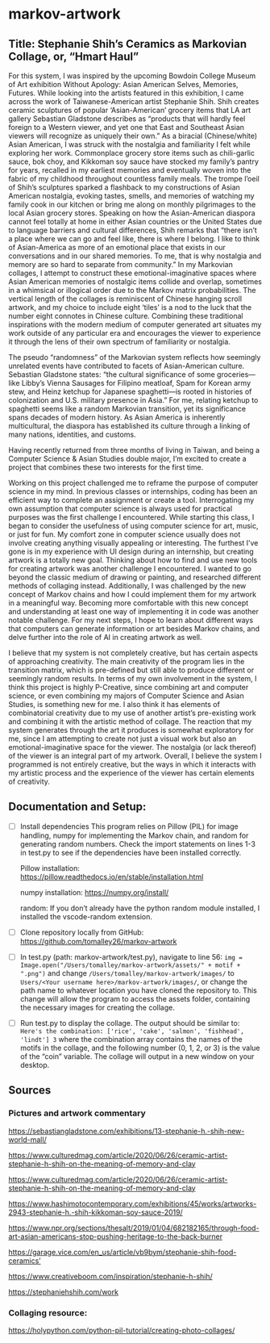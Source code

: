 # markov-artwork

## Title: Stephanie Shih’s Ceramics as Markovian Collage, or, “Hmart Haul”

For this system, I was inspired by the upcoming Bowdoin College Museum of Art exhibition Without Apology: Asian American Selves, Memories, Futures. While looking into the artists featured in this exhibition, I came across the work of Taiwanese-American artist Stephanie Shih. Shih creates ceramic sculptures of popular ‘Asian-American’ grocery items that LA art gallery Sebastian Gladstone describes as “products that will hardly feel foreign to a Western viewer, and yet one that East and Southeast Asian viewers will recognize as uniquely their own.” As a biracial (Chinese/white) Asian American, I was struck with the nostalgia and familiarity I felt while exploring her work. Commonplace grocery store items such as chili-garlic sauce, bok choy, and Kikkoman soy sauce have stocked my family’s pantry for years, recalled in my earliest memories and eventually woven into the fabric of my childhood throughout countless family meals. The trompe l’oeil of Shih’s sculptures sparked a flashback to my constructions of Asian American nostalgia, evoking tastes, smells, and memories of watching my family cook in our kitchen or bring me along on monthly pilgrimages to the local Asian grocery stores. Speaking on how the Asian-American diaspora cannot feel totally at home in either Asian countries or the United States due to language barriers and cultural differences, Shih remarks that “there isn’t a place where we can go and feel like, there is where I belong. I like to think of Asian-America as more of an emotional place that exists in our conversations and in our shared memories. To me, that is why nostalgia and memory are so hard to separate from community.” In my Markovian collages, I attempt to construct these emotional-imaginative spaces where Asian American memories of nostalgic items collide and overlap, sometimes in a whimsical or illogical order due to the Markov matrix probabilities. The vertical length of the collages is reminiscent of Chinese hanging scroll artwork, and my choice to include eight ‘tiles’ is a nod to the luck that the number eight connotes in Chinese culture. Combining these traditional inspirations with the modern medium of computer generated art situates my work outside of any particular era and encourages the viewer to experience it through the lens of their own spectrum of familiarity or nostalgia. 

The pseudo “randomness” of the Markovian system reflects how seemingly unrelated events have contributed to facets of Asian-American culture. Sebastian Gladstone states: “​the cultural significance of some groceries—like Libby’s Vienna Sausages for Filipino meatloaf, Spam for Korean army stew, and Heinz ketchup for Japanese spaghetti—is rooted in histories of colonization and U.S. military presence in Asia.” For me, relating ketchup to spaghetti seems like a random Markovian transition, yet its significance spans decades of modern history. As Asian America is inherently multicultural, the diaspora has established its culture through a linking of many nations, identities, and customs. 

Having recently returned from three months of living in Taiwan, and being a Computer Science & Asian Studies double major, I’m excited to create a project that combines these two interests for the first time.

Working on this project challenged me to reframe the purpose of computer science in my mind. In previous classes or internships, coding has been an efficient way to complete an assignment or create a tool. Interrogating my own assumption that computer science is always used for practical purposes was the first challenge I encountered. While starting this class, I began to consider the usefulness of using computer science for art, music, or just for fun. My comfort zone in computer science usually does not involve creating anything visually appealing or interesting. The furthest I’ve gone is in my experience with UI design during an internship, but creating artwork is a totally new goal. Thinking about how to find and use new tools for creating artwork was another challenge I encountered. I wanted to go beyond the classic medium of drawing or painting, and researched different methods of collaging instead. Additionally, I was challenged by the new concept of Markov chains and how I could implement them for my artwork in a meaningful way. Becoming more comfortable with this new concept and understanding at least one way of implementing it in code was another notable challenge. For my next steps, I hope to learn about different ways that computers can generate information or art besides Markov chains, and delve further into the role of AI in creating artwork as well.

I believe that my system is not completely creative, but has certain aspects of approaching creativity. The main creativity of the program lies in the transition matrix, which is pre-defined but still able to produce different or seemingly random results. In terms of my own involvement in the system, I think this project is highly P-Creative, since combining art and computer science, or even combining my majors of Computer Science and Asian Studies, is something new for me. I also think it has elements of combinatorial creativity due to my use of another artist’s pre-existing work and combining it with the artistic method of collage. The reaction that my system generates through the art it produces is somewhat exploratory for me, since I am attempting to create not just a visual work but also an emotional-imaginative space for the viewer. The nostalgia (or lack thereof) of the viewer is an integral part of my artwork. Overall, I believe the system I programmed is not entirely creative, but the ways in which it interacts with my artistic process and the experience of the viewer has certain elements of creativity.

## Documentation and Setup:

- [ ] Install dependencies
This program relies on Pillow (PIL) for image handling, numpy for implementing the Markov chain, and random for generating random numbers. Check the import statements on lines 1-3 in test.py to see if the dependencies have been installed correctly.

    Pillow installation:
    https://pillow.readthedocs.io/en/stable/installation.html

    numpy installation:
    https://numpy.org/install/

    random: If you don’t already have the python random module installed, I installed the vscode-random extension.

- [ ] Clone repository locally from GitHub:
    https://github.com/tomalley26/markov-artwork

- [ ] In test.py (path: markov-artwork/test.py), navigate to line 56:
`img = Image.open("/Users/tomalley/markov-artwork/assets/" + motif + ".png")`
and change `/Users/tomalley/markov-artwork/images/` to `Users/<Your username here>/markov-artwork/images/`, or change the path name to whatever location you have cloned the repository to. This change will allow the program to access the assets folder, containing the necessary images for creating the collage.

- [ ] Run test.py to display the collage. The output should be similar to: 
 `Here's the combination: ['rice', 'cake', 'salmon', 'fishhead', 'lindt']
3`
where the combination array contains the names of the motifs in the collage, and the following number (0, 1, 2, or 3) is the value of the “coin” variable. The collage will output in a new window on your desktop.

## Sources

### Pictures and artwork commentary

https://sebastiangladstone.com/exhibitions/13-stephanie-h.-shih-new-world-mall/

https://www.culturedmag.com/article/2020/06/26/ceramic-artist-stephanie-h-shih-on-the-meaning-of-memory-and-clay

https://www.culturedmag.com/article/2020/06/26/ceramic-artist-stephanie-h-shih-on-the-meaning-of-memory-and-clay

https://www.hashimotocontemporary.com/exhibitions/45/works/artworks-2943-stephanie-h.-shih-kikkoman-soy-sauce-2019/

https://www.npr.org/sections/thesalt/2019/01/04/682182165/through-food-art-asian-americans-stop-pushing-heritage-to-the-back-burner

https://garage.vice.com/en_us/article/vb9bym/stephanie-shih-food-ceramics’

https://www.creativeboom.com/inspiration/stephanie-h-shih/

https://stephaniehshih.com/work

### Collaging resource:

https://holypython.com/python-pil-tutorial/creating-photo-collages/

